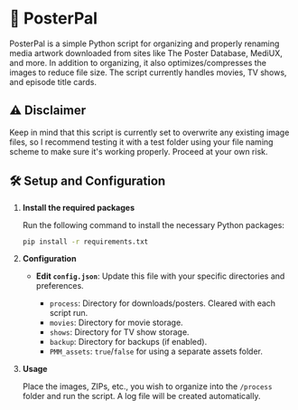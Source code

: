 # 🎨 PosterPal

PosterPal is a simple Python script for organizing and properly renaming media artwork downloaded from sites like The Poster Database, MediUX, and more. In addition to organizing, it also optimizes/compresses the images to reduce file size. The script currently handles movies, TV shows, and episode title cards.

## ⚠️ Disclaimer

Keep in mind that this script is currently set to overwrite any existing image files, so I recommend testing it with a test folder using your file naming scheme to make sure it's working properly. Proceed at your own risk.

## 🛠️ Setup and Configuration

1. **Install the required packages**

   Run the following command to install the necessary Python packages:

   ```bash
   pip install -r requirements.txt
   ```

2. **Configuration**

   - **Edit `config.json`**: Update this file with your specific directories and preferences.
   
     - `process`: Directory for downloads/posters. Cleared with each script run.
     - `movies`: Directory for movie storage.
     - `shows`: Directory for TV show storage.
     - `backup`: Directory for backups (if enabled).
     - `PMM_assets`: `true`/`false` for using a separate assets folder.

3. **Usage**

   Place the images, ZIPs, etc., you wish to organize into the `/process` folder and run the script. A log file will be created automatically.
